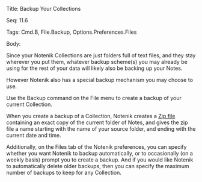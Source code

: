 Title:  Backup Your Collections

Seq:    11.6

Tags:   Cmd.B, File.Backup, Options.Preferences.Files

Body:   
 
Since your Notenik Collections are just folders full of text files, and they stay wherever you put them, whatever backup scheme(s) you may already be using for the rest of your data will likely also be backing up your Notes. 

However Notenik also has a special backup mechanism you may choose to use. 

Use the Backup command on the File menu to create a backup of your current Collection. 

When you create a backup of a Collection, Notenik creates a [Zip file][zip] containing an exact copy of the current folder of Notes, and gives the zip file a name starting with the name of your source folder, and ending with the current date and time.

Additionally, on the Files tab of the Notenik preferences, you can specify whether you want Notenik to backup automatically, or to occasionally (on a weekly basis) prompt you to create a backup. And if you would like Notenik to automatically delete older backups, then you can specify the maximum number of backups to keep for any Collection.


[zip]: https://en.wikipedia.org/wiki/Zip_(file_format)


